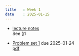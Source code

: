 ```yaml
---
title   : Week 1
date    : 2025-01-15
---
```


- [lecture notes](/course-content/lecture-notes.pdf)  
  See §1

- [Problem set 1](/course-assignments/PS1--commutative-rings-and-polynomials.html) due 2025-01-24  
  [pdf](/course-assignments/PS1--commutative-rings-and-polynomials.pdf)
